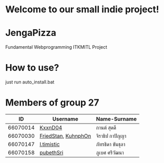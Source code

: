 # Welcome to our small indie project!

# JengaPizza
Fundamental Webprogramming ITKMITL Project

# How to use?
just run auto_install.bat

# Members of group 27
|ID|Username|Name-Surname|
|--|--------|------------|
|66070014|[KxxnD04](https://github.com/kxxnD04)|กานต์ สุดดี|
|66070030|[FriedStan](https://github.com/FriedStan), [KuhnphOn](https://github.com/KuhnphOn)|จิราธิป กาปัญญา|
|66070147|[I.timistic](https://github.com/Itimistic)|ภัทรธิดา ขันธุลา|
|66070158|[pubethSri](https://github.com/pubethSri)|ภูเบศ ศรีวัฒนา|
